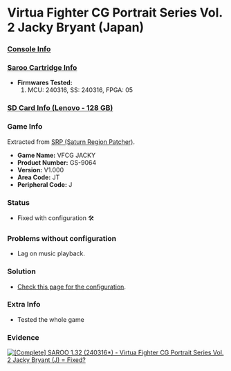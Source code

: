 # Virtua Fighter CG Portrait Series Vol. 2 Jacky Bryant (Japan)

### [Console Info](../../../../../Info/Consoles/VA13/README.md)

### [Saroo Cartridge Info](../../../../../Info/Cartridges/RetroGameParadiseStore/1.32F/README.md)

- <b>Firmwares Tested:</b>
  1. MCU: 240316, SS: 240316, FPGA: 05

### [SD Card Info (Lenovo - 128 GB)](../../../../../Info/SdCards/Lenovo/128GB/fat32/README.md)

### Game Info

Extracted from [SRP (Saturn Region Patcher)](https://segaxtreme.net/resources/saturn-region-patcher.81/download).

- <b>Game Name:</b> VFCG JACKY
- <b>Product Number:</b> GS-9064
- <b>Version:</b> V1.000
- <b>Area Code:</b> JT
- <b>Peripheral Code:</b> J

### Status

- Fixed with configuration :hammer_and_wrench:

### Problems without configuration

- Lag on music playback.

### Solution

- [Check this page for the configuration](https://github.com/williamdsw/saroo-configuration-list/blob/master/Regions/Retails/Japan/GS-9064/README.md).

### Extra Info

- Tested the whole game

### Evidence

[![[Complete] SAROO 1.32 (240316*) - Virtua Fighter CG Portrait Series Vol. 2 Jacky Bryant (J) = Fixed?](https://img.youtube.com/vi/fMtL1HAUmT4/0.jpg)](https://www.youtube.com/watch?v=fMtL1HAUmT4)
